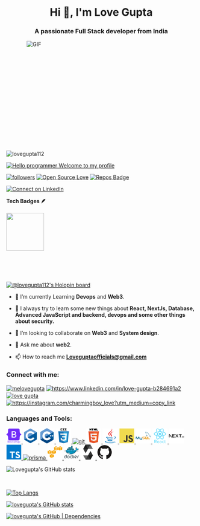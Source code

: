 



<h1 align="center">Hi 👋, I'm Love Gupta</h1>
<h3 align="center">A passionate Full Stack developer from India</h3> 

<img align="right" alt="GIF" src="https://github.com/abhisheknaiidu/abhisheknaiidu/blob/master/code.gif?raw=true" width="450" height="290" />
<p align="left"> <img src="https://komarev.com/ghpvc/?username=lovegupta112&label=Profile%20views&color=0e75b6&style=flat" alt="lovegupta112" /> </p>


[![Hello programmer Welcome to my profile](https://img.shields.io/badge/Hello,Programmer!-Welcome-orange.svg?style=flat&logo=github)](https://github.com/lovegupta112) 
<!--[![Profile](https://visitor-badge.glitch.me/badge?page_id=lovegupta112.profileviews-badge)](https://github.com/lovegupta112) -->
[![followers](https://img.shields.io/github/followers/lovegupta112?style=social)](https://github.com/lovegupta112?tab=followers) 
[![Open Source Love](https://badges.frapsoft.com/os/v2/open-source.svg?v=103)](https://github.com/lovegupta112) 
 [![Repos Badge](https://badges.pufler.dev/repos/lovegupta112)](https://github.com/lovegupta112?tab=repositories) 

 [![Connect on LinkedIn](https://img.shields.io/badge/--linkedin?label=LinkedIn&logo=LinkedIn&style=social)](https://www.linkedin.com/in/guptalove/)



<div>	
 <summary><b>Tech Badges 🪶</b></summary><br>
<div style='display:flex; align-items:center; gap: 10px;' align='left'><a href="https://gssoc.girlscript.tech/leaderboard">
<img src="https://raw.githubusercontent.com/GSSoC24/Postman-Challenge/main/docs/assets/Postman%20White.png" width="100px" height="100px" />
</div>
</div>
<!-- <p align="left"> <a href="https://github.com/ryo-ma/github-profile-trophy"><img src="https://github-profile-trophy.vercel.app/?username=lovegupta112" alt="lovegupta112" /></a> </p>

 
![Screenshot from 2024-09-04 21-49-34](https://github.com/user-attachments/assets/172bae92-4239-4181-b0f3-484b2f3854f4)


<br><br><br>

<p align="left"> <a href="https://twitter.com/melovegupta" target="blank"><img src="https://img.shields.io/twitter/follow/melovegupta?logo=twitter&style=for-the-badge" alt="melovegupta" /></a> </p> -->

<br><br><br>

[![@lovegupta112's Holopin board](https://holopin.me/lovegupta112)](https://holopin.io/@lovegupta112)


- 🔭 I’m currently Learning  **Devops** and **Web3**.

- 🌱 I always try to learn some new things about **React, NextJs, Database, Advanced JavaScript and backend, devops  and some other things about security.**

- 👯 I’m looking to collaborate on **Web3** and **System design**.

- 💬 Ask me about **web2**.

- 📫 How to reach me **Loveguptaofficials@gmail.com**

<h3 align="left">Connect with me:</h3>
<p align="left">
<a href="https://twitter.com/melovegupta" target="blank"><img align="center" src="https://raw.githubusercontent.com/rahuldkjain/github-profile-readme-generator/master/src/images/icons/Social/twitter.svg" alt="melovegupta" height="30" width="40" /></a>
<a href="https://www.linkedin.com/in/guptalove/" target="blank"><img align="center" src="https://raw.githubusercontent.com/rahuldkjain/github-profile-readme-generator/master/src/images/icons/Social/linked-in-alt.svg" alt="https://www.linkedin.com/in/love-gupta-b284691a2" height="30" width="40" /></a>
<a href="https://stackoverflow.com/users/love gupta" target="blank"><img align="center" src="https://raw.githubusercontent.com/rahuldkjain/github-profile-readme-generator/master/src/images/icons/Social/stack-overflow.svg" alt="love gupta" height="30" width="40" /></a>
<a href="https://instagram.com/https://instagram.com/charmingboy_love?utm_medium=copy_link" target="blank"><img align="center" src="https://raw.githubusercontent.com/rahuldkjain/github-profile-readme-generator/master/src/images/icons/Social/instagram.svg" alt="https://instagram.com/charmingboy_love?utm_medium=copy_link" height="30" width="40" /></a>
</p>

<!-- <img src="https://activity-graph.herokuapp.com/graph?username=lovegupta112&theme=react-dark&area=true&hide_border=true#gh-light-mode-only" width="100%"> -->



<h3 align="left">Languages and Tools:</h3>
<p align="left">
  <a href="https://getbootstrap.com" target="_blank" rel="noreferrer"> 
    <img src="https://raw.githubusercontent.com/devicons/devicon/master/icons/bootstrap/bootstrap-plain-wordmark.svg" alt="bootstrap" width="40" height="40"/> 
  </a> 
  <a href="https://www.cprogramming.com/" target="_blank" rel="noreferrer"> 
    <img src="https://raw.githubusercontent.com/devicons/devicon/master/icons/c/c-original.svg" alt="c" width="40" height="40"/> 
  </a> 
  <a href="https://www.w3schools.com/cpp/" target="_blank" rel="noreferrer"> 
    <img src="https://raw.githubusercontent.com/devicons/devicon/master/icons/cplusplus/cplusplus-original.svg" alt="cplusplus" width="40" height="40"/> 
  </a> 
  <a href="https://www.w3schools.com/css/" target="_blank" rel="noreferrer"> 
    <img src="https://raw.githubusercontent.com/devicons/devicon/master/icons/css3/css3-original-wordmark.svg" alt="css3" width="40" height="40"/> 
  </a> 
  <a href="https://git-scm.com/" target="_blank" rel="noreferrer"> 
    <img src="https://www.vectorlogo.zone/logos/git-scm/git-scm-icon.svg" alt="git" width="40" height="40"/> 
  </a> 
  <a href="https://www.w3.org/html/" target="_blank" rel="noreferrer"> 
    <img src="https://raw.githubusercontent.com/devicons/devicon/master/icons/html5/html5-original-wordmark.svg" alt="html5" width="40" height="40"/> 
  </a> 
  <a href="https://www.java.com" target="_blank" rel="noreferrer"> 
    <img src="https://raw.githubusercontent.com/devicons/devicon/master/icons/java/java-original.svg" alt="java" width="40" height="40"/> 
  </a> 
  <a href="https://developer.mozilla.org/en-US/docs/Web/JavaScript" target="_blank" rel="noreferrer"> 
    <img src="https://raw.githubusercontent.com/devicons/devicon/master/icons/javascript/javascript-original.svg" alt="javascript" width="40" height="40"/> 
  </a> 
  <a href="https://www.mysql.com/" target="_blank" rel="noreferrer"> 
    <img src="https://raw.githubusercontent.com/devicons/devicon/master/icons/mysql/mysql-original-wordmark.svg" alt="mysql" width="40" height="40"/> 
  </a> 
  <a href="https://reactjs.org/" target="_blank" rel="noreferrer"> 
    <img src="https://raw.githubusercontent.com/devicons/devicon/master/icons/react/react-original-wordmark.svg" alt="react" width="40" height="40"/> 
  </a> 
  <a href="https://nextjs.org/" target="_blank" rel="noreferrer"> 
    <img src="https://raw.githubusercontent.com/devicons/devicon/master/icons/nextjs/nextjs-original-wordmark.svg" alt="nextjs" width="40" height="40"/> 
  </a> 
  <a href="https://www.typescriptlang.org/" target="_blank" rel="noreferrer"> 
    <img src="https://raw.githubusercontent.com/devicons/devicon/master/icons/typescript/typescript-original.svg" alt="typescript" width="40" height="40"/> 
  </a> 
  <a href="https://www.prisma.io/" target="_blank" rel="noreferrer"> 
    <img src="https://avatars.githubusercontent.com/u/17219288?s=200&v=4" alt="prisma" width="40" height="40"/> 
  </a> 
  <a href="https://aws.amazon.com/" target="_blank" rel="noreferrer"> 
    <img src="https://raw.githubusercontent.com/devicons/devicon/master/icons/amazonwebservices/amazonwebservices-original.svg" alt="aws" width="40" height="40"/> 
  </a> 
  <a href="https://www.docker.com/" target="_blank" rel="noreferrer"> 
    <img src="https://raw.githubusercontent.com/devicons/devicon/master/icons/docker/docker-original-wordmark.svg" alt="docker" width="40" height="40"/> 
  </a> 
  <a href="https://soliditylang.org/" target="_blank" rel="noreferrer"> 
    <img src="https://raw.githubusercontent.com/devicons/devicon/master/icons/solidity/solidity-original.svg" alt="solidity" width="40" height="40"/> 
  </a> 
  <a href="https://github.com/features/actions" target="_blank" rel="noreferrer"> 
    <img src="https://raw.githubusercontent.com/devicons/devicon/master/icons/github/github-original.svg" alt="github-actions" width="40" height="40"/> 
  </a> 
</p>



![Lovegupta's GitHub stats](https://github-readme-stats.vercel.app/api?username=lovegupta112&show_icons=true&theme=radical)



<br>


[![Top Langs](https://github-readme-stats.vercel.app/api/top-langs/?username=lovegupta112&layout=compact)](https://github.com/lovegupta112/github-readme-stats)


[![lovegupta's GitHub stats](https://stats.quine.sh/lovegupta/github)](https://quine.sh) 


[![lovegupta's GitHub | Dependencies](https://stats.quine.sh/lovegupta/dependencies?theme=dark)](https://quine.sh?utm_source=widgets&utm_campaign=lovegupta)

<!-- 
<p><img align="center" src="https://github-readme-streak-stats.herokuapp.com/?user=lovegupta112&" alt="lovegupta112" /></p>
 -->

 

